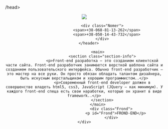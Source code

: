 /head>
<body>
	<div class="container">
		<header>
				<div class="logo column-left">
				<img src="img/logo.png">
				</div>	
		
					<div class="Nomer">
						<span>+38-068-81-13-262</span>
						<span>+38-050-14-43-732</span>
					</div>
		</header>
			
				<main>
					<section class="section-info">
					<p>Front-end разработка – это созданием клиентской части сайта. Front-end разработчик занимается версткой шаблона сайта и созданием пользовательского интерфейса. Обычно front-end разработчик – это мастер на все руки. Он просто обязан обладать талантом дизайнера, быть искусным верстальщиком и хорошим программистом..</p>
					<p>Современный front-end developer должен в совершенстве владеть html5, css3, JavaScript (JQuery – как минимум). У каждого front-end спеца есть свои наработки, которые он хранит в виде framework..</p>
					</section>
				</main>
							<div class="Frond">
								<p id="Frond">FROND-END</p>
							</div>
	</div>
</body>
</html>
